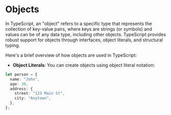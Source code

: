 # Objects
In TypeScript, an "object" refers to a specific type that represents the collection of key-value pairs, where keys are strings (or symbols) and values can be of any data type, including other objects. TypeScript provides robust support for objects through interfaces, object literals, and structural typing.

Here's a brief overview of how objects are used in TypeScript:

- **Object Literals**: You can create objects using object literal notation:

```typescript
let person = {
  name: "John",
  age: 30,
  address: {
    street: "123 Main St",
    city: "Anytown",
  },
};
```



